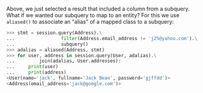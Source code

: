 Above, we just selected a result that included a column from a subquery. What if we wanted our subquery to map to an entity? For this we use `aliased()` to associate an "alias" of a mapped class to a subquery:
    
```python    
>>> stmt = session.query(Address).\
...                 filter(Address.email_address != 'j25@yahoo.com').\
...                 subquery()
>>> adalias = aliased(Address, stmt)
>>> for user, address in session.query(User, adalias).\
...         join(adalias, User.addresses):
...     print(user)
...     print(address)
<User(name='jack', fullname='Jack Bean', password='gjffdd')>
<Address(email_address='jack@google.com')>
```    
    
